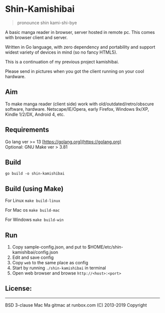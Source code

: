 # Shin-Kamishibai

> pronounce shin kami-shi-bye

A basic manga reader in browser, server hosted in remote pc. This comes with browser client and server.

Written in Go language, with zero dependency and portability and support widest variety of devices in mind (so no fancy HTML5).

This is a continuation of my previous project kamishibai.

Please send in pictures when you got the client running on your cool hardware.

## Aim

To make manga reader (client side) work with old/outdated/retro/obscure software, hardware. Netscape/IE/Opera, early Firefox, Windows 9x/XP, Kindle 1/2/DX, Android 4, etc.

## Requirements

Go lang ver >= 13 [https://golang.org](https://golang.org)  
Optional: GNU Make ver > 3.81

## Build

`go build -o shin-kamishibai`

## Build (using Make)

For Linux
`make build-linux`

For Mac os
`make build-mac`

For Windows
`make build-win`

## Run

1. Copy sample-config.json, and put to \$HOME/etc/shin-kamishibai/config.json
2. Edit and save config
3. Copy `web` to the same place as config
4. Start by running `./shin-kamishibai` in terminal
5. Open web browser and browse `http://<host>:<port>`

## License:

---

BSD 3-clause
Mac Ma gitmac at runbox.com (C) 2013-2019 Copyright
